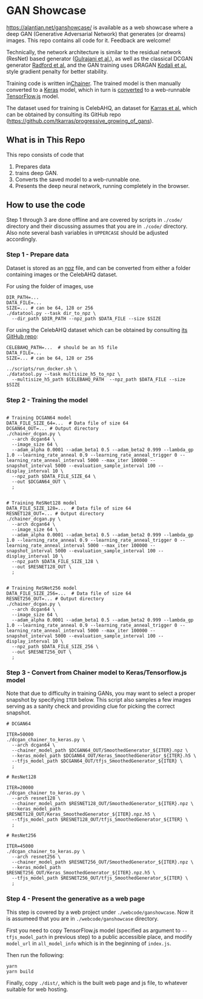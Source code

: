 # GAN Showcase

https://alantian.net/ganshowcase/ is available as a web showcase where a deep GAN (Generative Adversarial Network) that generates (or dreams) images. This repo contains all code for it. Feedback are welcome!

Technically, the network architecture is similar to the residual network (ResNet) based generator
([Gulrajani et al.](https://arxiv.org/abs/1704.00028)),
as well as the classical DCGAN generator [Radford et al.](https://arxiv.org/abs/1511.06434)
and the GAN training uses DRAGAN [Kodali et al.](https://arxiv.org/abs/1705.07215)
style gradient penalty for better stability.

Training code is written in[Chainer](https://chainer.org/).
The trained model is then manually converted to a [Keras](https://keras.io/") model,
which in turn is [converted](https://js.tensorflow.org/tutorials/import-keras.html")
to a web-runnable [TensorFlow.js](https://js.tensorflow.org/) model.

The dataset used for training is CelebAHQ, an dataset for [Karras et al.](https://openreview.net/forum?id=Hk99zCeAb&noteId=ryOnMk6rM)
which can be obtained by consulting its GitHub repo (https://github.com/tkarras/progressive_growing_of_gans).


## What is in This Repo

This repo consists of code that

1. Prepares data
2. trains deep GAN.
3. Converts the saved model to a web-runnable one.
4. Presents the deep neural network, running completely in the browser.

## How to use the code

Step 1 through 3 are done offline and are covered by scripts in `./code/` directory and their discussing assumes that you are in `./code/` directory.
Also note several bash variables in `UPPERCASE` should be adjusted
accordingly.

### Step 1 - Prepare data

Dataset is stored as an [npz](https://docs.scipy.org/doc/numpy/reference/generated/numpy.savez.html) file, and can be converted from either a folder containing images or the CelebAHQ dataset.

For using the folder of images, use

```
DIR_PATH=...
DATA_FILE=...
SIZE=... # can be 64, 128 or 256
./datatool.py --task dir_to_npz \
  --dir_path $DIR_PATH --npz_path $DATA_FILE --size $SIZE
```

For using the CelebAHQ dataset which can be obtained by consulting [its GitHub repo](https://github.com/tkarras/progressive_growing_of_gans):


```
CELEBAHQ_PATH=...  # should be an h5 file
DATA_FILE=...
SIZE=... # can be 64, 128 or 256

../scripts/run_docker.sh \
./datatool.py --task multisize_h5_to_npz \
  --multisize_h5_path $CELEBAHQ_PATH  --npz_path $DATA_FILE --size $SIZE
```

### Step 2 - Training the model

```

# Training DCGAN64 model
DATA_FILE_SIZE_64=...  # Data file of size 64
DCGAN64_OUT=... # Output directory
./chainer_dcgan.py \
  --arch dcgan64 \
  --image_size 64 \
  --adam_alpha 0.0001 --adam_beta1 0.5 --adam_beta2 0.999 --lambda_gp 1.0 --learning_rate_anneal 0.9 --learning_rate_anneal_trigger 0 --learning_rate_anneal_interval 5000 --max_iter 100000 --snapshot_interval 5000 --evaluation_sample_interval 100 --display_interval 10 \
  --npz_path $DATA_FILE_SIZE_64 \
  --out $DCGAN64_OUT \
  ;


# Training ReSNet128 model
DATA_FILE_SIZE_128=...  # Data file of size 64
RESNET128_OUT=... # Output directory
./chainer_dcgan.py \
  --arch dcgan64 \
  --image_size 64 \
  --adam_alpha 0.0001 --adam_beta1 0.5 --adam_beta2 0.999 --lambda_gp 1.0 --learning_rate_anneal 0.9 --learning_rate_anneal_trigger 0 --learning_rate_anneal_interval 5000 --max_iter 100000 --snapshot_interval 5000 --evaluation_sample_interval 100 --display_interval 10 \
  --npz_path $DATA_FILE_SIZE_128 \
  --out $RESNET128_OUT \
  ;


# Training ReSNet256 model
DATA_FILE_SIZE_256=...  # Data file of size 64
RESNET256_OUT=... # Output directory
./chainer_dcgan.py \
  --arch dcgan64 \
  --image_size 64 \
  --adam_alpha 0.0001 --adam_beta1 0.5 --adam_beta2 0.999 --lambda_gp 1.0 --learning_rate_anneal 0.9 --learning_rate_anneal_trigger 0 --learning_rate_anneal_interval 5000 --max_iter 100000 --snapshot_interval 5000 --evaluation_sample_interval 100 --display_interval 10 \
  --npz_path $DATA_FILE_SIZE_256 \
  --out $RESNET256_OUT \
  ;

```

### Step 3 - Convert from Chainer model to Keras/Tensorflow.js model

Note that due to difficulty in training GANs,
you may want to select a proper snapshot by specifying `ITER` below.
This script also samples a few images serving as a sanity check and providing clue for picking the correct snapshot.

```
# DCGAN64

ITER=50000
./dcgan_chainer_to_keras.py \
  --arch dcgan64 \
  --chainer_model_path $DCGAN64_OUT/SmoothedGenerator_${ITER}.npz \
  --keras_model_path $DCGAN64_OUT/Keras_SmoothedGenerator_${ITER}.h5 \
  --tfjs_model_path $DCGAN64_OUT/tfjs_SmoothedGenerator_${ITER} \
  ;

# ResNet128

ITER=20000
./dcgan_chainer_to_keras.py \
  --arch resnet128 \
  --chainer_model_path $RESNET128_OUT/SmoothedGenerator_${ITER}.npz \
  --keras_model_path $RESNET128_OUT/Keras_SmoothedGenerator_${ITER}.npz.h5 \
  --tfjs_model_path $RESNET128_OUT/tfjs_SmoothedGenerator_${ITER} \
  ;

# ResNet256

ITER=45000
./dcgan_chainer_to_keras.py \
  --arch resnet256 \
  --chainer_model_path $RESNET256_OUT/SmoothedGenerator_${ITER}.npz \
  --keras_model_path $RESNET256_OUT/Keras_SmoothedGenerator_${ITER}.npz.h5 \
  --tfjs_model_path $RESNET256_OUT/tfjs_SmoothedGenerator_${ITER} \
  ;

```

### Step 4 - Present the generative as a web page

This step is covered by a web project under `./webcode/ganshowcase`.
Now it is assumeed that you are in `./webcode/ganshowcase` directory.

First you need to copy TensorFlow.js model (specified as argument to `--tfjs_model_path` in previous step) to a public accessible place, and
modify `model_url` in `all_model_info` which is in the beginning of `index.js`.

Then run the following:
```
yarn
yarn build
```

Finally, copy `./dist/`, which is the built web page and js file,
to whatever suitable for web hosting.
